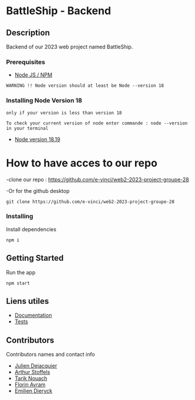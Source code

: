 # BattleShip - Backend

## Description

Backend of our 2023 web project named BattleShip.

### Prerequisites 

-   [Node JS / NPM](https://nodejs.org/en/)

```
WARNING !! Node version should at least be Node --version 18
```
### Installing Node Version 18
```
only if your version is less than version 18 

To check your current version of node enter commande : node --version in your terminal 
```
- [Node version 18.19](https://nodejs.org/download/release/v18.19.0/)

# How to have acces to our repo 

-clone our repo : https://github.com/e-vinci/web2-2023-project-groupe-28

-Or for the github desktop
```shell
git clone https://github.com/e-vinci/web2-2023-project-groupe-28

```

### Installing 

Install dependencies

```
npm i 
```

## Getting Started

Run the app

```
npm start
```

## Liens utiles

- [Documentation](https://github.com/e-vinci/web2-2023-project-groupe-28/blob/main/report/WEB2-2023-PROJET-GROUP-28.docx)
- [Tests](https://github.com/e-vinci/web2-2023-project-groupe-28/tree/main/api/REST%20Client)

## Contributors

Contributors names and contact info

- [Julien Dejacquier](https://github.com/JDRjuju)
- [Arthur Stoffels](https://github.com/Arthi2507)
- [Tarik Nouach](https://github.com/boxvers145)
- [Florin Avram](https://github.com/Nemuriciu2)
- [Emilien Dieryck](https://github.com/emilienDieryck)
